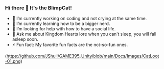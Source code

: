 ### Hi there 👋 It's the BlimpCat!


- 🔭 I’m currently working on coding and not crying at the same time.
- 🌱 I’m currently learning how to be a bigger nerd.
- 🤔 I’m looking for help with how to have a social life.
- 💬 Ask me about Kingdom Hearts lore when you can't sleep, you will fall asleep soon.
- ⚡ Fun fact: My favorite fun facts are the not-so-fun ones.


(https://github.com/JShull/GAME395_Unity/blob/main/Docs/Images/CatLoot-01.png)
